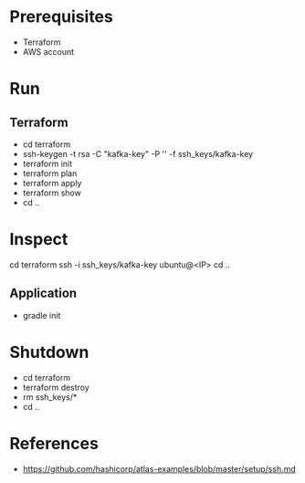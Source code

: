 # Prerequisites
- Terraform
- AWS account


# Run
## Terraform
- cd terraform
- ssh-keygen -t rsa -C "kafka-key" -P '' -f ssh_keys/kafka-key
- terraform init
- terraform plan
- terraform apply
- terraform show
- cd ..

# Inspect
cd terraform
ssh -i ssh_keys/kafka-key ubuntu@\<IP\>
cd ..

## Application
- gradle init


# Shutdown
- cd terraform
- terraform destroy
- rm ssh_keys/*
- cd ..

# References
- https://github.com/hashicorp/atlas-examples/blob/master/setup/ssh.md
